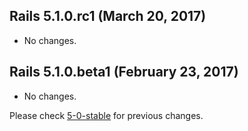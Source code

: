 ## Rails 5.1.0.rc1 (March 20, 2017) ##

*   No changes.


## Rails 5.1.0.beta1 (February 23, 2017) ##

*   No changes.


Please check [5-0-stable](https://github.com/rails/rails/blob/5-0-stable/guides/CHANGELOG.md) for previous changes.
